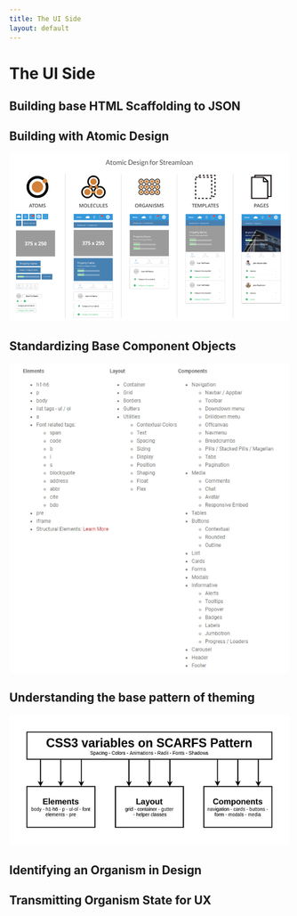 ```yaml
---
title: The UI Side
layout: default
---
```

# The UI Side

## Building base HTML Scaffolding to JSON

## Building with Atomic Design

<img src="../assets/img/atomic-design.png">

## Standardizing Base Component Objects
<img src="../assets/img/css-components.webp">

## Understanding the base pattern of theming

<img src="../assets/img/css-theme.webp">

## Identifying an Organism in Design 

## Transmitting Organism State for UX


